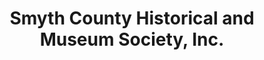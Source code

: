 ---
layout: repo
title: "Smyth County Historical and Museum Society, Inc."
id: 16226
permalink: repos/16226/
---